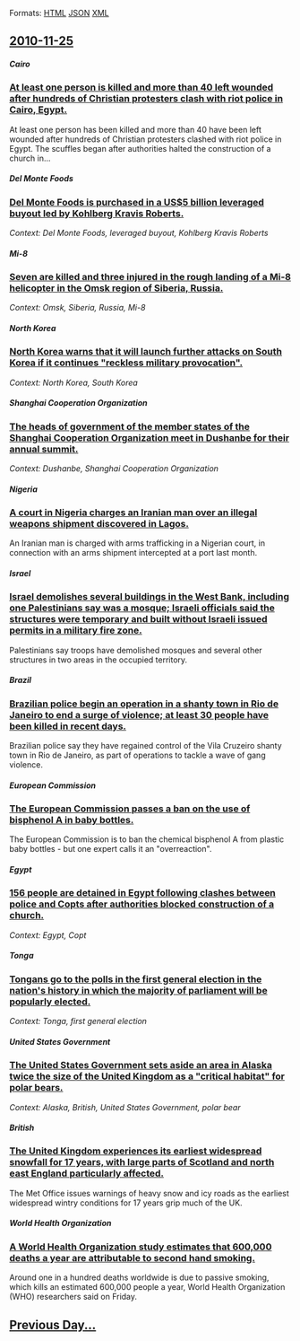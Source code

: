 
Formats: [HTML](2010/11/25/index.html)  [JSON](2010/11/25/index.json)  [XML](2010/11/25/index.xml)  

## [2010-11-25](/news/2010/11/25/index.md)

##### Cairo
### [At least one person is killed and more than 40 left wounded after hundreds of Christian protesters clash with riot police in Cairo, Egypt. ](/news/2010/11/25/at-least-one-person-is-killed-and-more-than-40-left-wounded-after-hundreds-of-christian-protesters-clash-with-riot-police-in-cairo-egypt.md)
At least one person has been killed and more than 40 have been left wounded after hundreds of Christian protesters clashed with riot police in Egypt. The scuffles began after authorities halted the construction of a church in...

##### Del Monte Foods
### [Del Monte Foods is purchased in a US$5 billion leveraged buyout led by Kohlberg Kravis Roberts. ](/news/2010/11/25/del-monte-foods-is-purchased-in-a-us-5-billion-leveraged-buyout-led-by-kohlberg-kravis-roberts.md)
_Context: Del Monte Foods, leveraged buyout, Kohlberg Kravis Roberts_

##### Mi-8
### [Seven are killed and three injured in the rough landing of a Mi-8 helicopter in the Omsk region of Siberia, Russia. ](/news/2010/11/25/seven-are-killed-and-three-injured-in-the-rough-landing-of-a-mi-8-helicopter-in-the-omsk-region-of-siberia-russia.md)
_Context: Omsk, Siberia, Russia, Mi-8_

##### North Korea
### [North Korea warns that it will launch further attacks on South Korea if it continues "reckless military provocation". ](/news/2010/11/25/north-korea-warns-that-it-will-launch-further-attacks-on-south-korea-if-it-continues-reckless-military-provocation.md)
_Context: North Korea, South Korea_

##### Shanghai Cooperation Organization
### [The heads of government of the member states of the Shanghai Cooperation Organization meet in Dushanbe for their annual summit. ](/news/2010/11/25/the-heads-of-government-of-the-member-states-of-the-shanghai-cooperation-organization-meet-in-dushanbe-for-their-annual-summit.md)
_Context: Dushanbe, Shanghai Cooperation Organization_

##### Nigeria
### [A court in Nigeria charges an Iranian man over an illegal weapons shipment discovered in Lagos. ](/news/2010/11/25/a-court-in-nigeria-charges-an-iranian-man-over-an-illegal-weapons-shipment-discovered-in-lagos.md)
An Iranian man is charged with arms trafficking in a Nigerian court, in connection with an arms shipment intercepted at a port last month.

##### Israel
### [Israel demolishes several buildings in the West Bank, including one Palestinians say was a mosque; Israeli officials said the structures were temporary and built without Israeli issued permits in a military fire zone. ](/news/2010/11/25/israel-demolishes-several-buildings-in-the-west-bank-including-one-palestinians-say-was-a-mosque-israeli-officials-said-the-structures-wer.md)
Palestinians say troops have demolished mosques and several other structures in two areas in the occupied territory.

##### Brazil
### [Brazilian police begin an operation in a shanty town in Rio de Janeiro to end a surge of violence; at least 30 people have been killed in recent days. ](/news/2010/11/25/brazilian-police-begin-an-operation-in-a-shanty-town-in-rio-de-janeiro-to-end-a-surge-of-violence-at-least-30-people-have-been-killed-in-re.md)
Brazilian police say they have regained control of the Vila Cruzeiro shanty town in Rio de Janeiro, as part of operations to tackle a wave of gang violence.

##### European Commission
### [The European Commission passes a ban on the use of bisphenol A in baby bottles. ](/news/2010/11/25/the-european-commission-passes-a-ban-on-the-use-of-bisphenol-a-in-baby-bottles.md)
The European Commission is to ban the chemical bisphenol A from plastic baby bottles - but one expert calls it an &quot;overreaction&quot;.

##### Egypt
### [156 people are detained in Egypt following clashes between police and Copts after authorities blocked construction of a church. ](/news/2010/11/25/156-people-are-detained-in-egypt-following-clashes-between-police-and-copts-after-authorities-blocked-construction-of-a-church.md)
_Context: Egypt, Copt_

##### Tonga
### [Tongans go to the polls in the first general election in the nation's history in which the majority of parliament will be popularly elected. ](/news/2010/11/25/tongans-go-to-the-polls-in-the-first-general-election-in-the-nation-s-history-in-which-the-majority-of-parliament-will-be-popularly-elected.md)
_Context: Tonga, first general election_

##### United States Government
### [The United States Government sets aside an area in Alaska twice the size of the United Kingdom as a "critical habitat" for polar bears. ](/news/2010/11/25/the-united-states-government-sets-aside-an-area-in-alaska-twice-the-size-of-the-united-kingdom-as-a-critical-habitat-for-polar-bears.md)
_Context: Alaska, British, United States Government, polar bear_

##### British
### [The United Kingdom experiences its earliest widespread snowfall for 17 years, with large parts of Scotland and north east England particularly affected. ](/news/2010/11/25/the-united-kingdom-experiences-its-earliest-widespread-snowfall-for-17-years-with-large-parts-of-scotland-and-north-east-england-particular.md)
The Met Office issues warnings of heavy snow and icy roads as the earliest widespread wintry conditions for 17 years grip much of the UK.

##### World Health Organization
### [A World Health Organization study estimates that 600,000 deaths a year are attributable to second hand smoking. ](/news/2010/11/25/a-world-health-organization-study-estimates-that-600-000-deaths-a-year-are-attributable-to-second-hand-smoking.md)
Around one in a hundred deaths worldwide is due to passive smoking, which kills an estimated 600,000 people a year, World Health Organization (WHO) researchers said on Friday.

## [Previous Day...](/news/2010/11/24/index.md)


